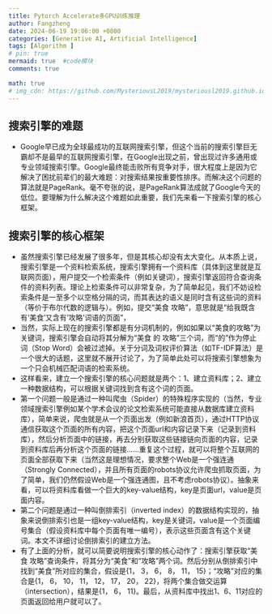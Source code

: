 ```yaml
---
title: Pytorch Accelerate多GPU训练推理
author: Fangzheng
date: 2024-06-19 19:06:00 +0800
categories: [Generative AI, Artificial Intelligence]
tags: [Algorithm ]
# pin: true
mermaid: true  #code模块
comments: true

math: true
# img_cdn: https://github.com/MysteriousL2019/mysteriousl2019.github.io/tree/master/assets/img/
---
```

## 搜索引擎的难题
* Google早已成为全球最成功的互联网搜索引擎，但这个当前的搜索引擎巨无霸却不是最早的互联网搜索引擎，在Google出现之前，曾出现过许多通用或专业领域搜索引擎。Google最终能击败所有竞争对手，很大程度上是因为它解决了困扰前辈们的最大难题：对搜索结果按重要性排序。而解决这个问题的算法就是PageRank。毫不夸张的说，是PageRank算法成就了Google今天的低位。要理解为什么解决这个难题如此重要，我们先来看一下搜索引擎的核心框架。

## 搜索引擎的核心框架
* 虽然搜索引擎已经发展了很多年，但是其核心却没有太大变化。从本质上说，搜索引擎是一个资料检索系统，搜索引擎拥有一个资料库（具体到这里就是互联网页面），用户提交一个检索条件（例如关键词），搜索引擎返回符合查询条件的资料列表。理论上检索条件可以非常复杂，为了简单起见，我们不妨设检索条件是一至多个以空格分隔的词，而其表达的语义是同时含有这些词的资料（等价于布尔代数的逻辑与）。例如，提交“美食 攻略”，意思就是“给我既含有‘美食’又含有‘攻略’词语的页面”，
* 当然，实际上现在的搜索引擎都是有分词机制的，例如如果以“美食的攻略”为关键词，搜索引擎会自动将其分解为“美食 的 攻略”三个词，而“的”作为停止词（Stop Word）会被过滤掉。关于分词及词权评价算法（如TF-IDF算法）是一个很大的话题，这里就不展开讨论了，为了简单此处可以将搜索引擎想象为一个只会机械匹配词语的检索系统。
* 这样看来，建立一个搜索引擎的核心问题就是两个：1、建立资料库；2、建立一种数据结构，可以根据关键词找到含有这个词的页面。
* 第一个问题一般是通过一种叫爬虫（Spider）的特殊程序实现的（当然，专业领域搜索引擎例如某个学术会议的论文检索系统可能直接从数据库建立资料库），简单来说，爬虫就是从一个页面出发（例如新浪首页），通过HTTP协议通信获取这个页面的所有内容，把这个页面url和内容记录下来（记录到资料库），然后分析页面中的链接，再去分别获取这些链接链向页面的内容，记录到资料库后再分析这个页面的链接……重复这个过程，就可以将整个互联网的页面全部获取下来（当然这是理想情况，要求整个Web是一个强连通（Strongly Connected），并且所有页面的robots协议允许爬虫抓取页面，为了简单，我们仍然假设Web是一个强连通图，且不考虑robots协议）。抽象来看，可以将资料库看做一个巨大的key-value结构，key是页面url，value是页面内容。
* 第二个问题是通过一种叫倒排索引（inverted index）的数据结构实现的，抽象来说倒排索引也是一组key-value结构，key是关键词，value是一个页面编号集合（假设资料库中每个页面有唯一编号），表示这些页面含有这个关键词。本文不详细讨论倒排索引的建立方法。
* 有了上面的分析，就可以简要说明搜索引擎的核心动作了：搜索引擎获取“美食 攻略”查询条件，将其分为“美食”和“攻略”两个词。然后分别从倒排索引中找到“美食”所对应的集合，假设是{1， 3， 6， 8， 11， 15}；“攻略”对应的集合是{1， 6， 10， 11， 12， 17， 20， 22}，将两个集合做交运算（intersection），结果是{1， 6， 11}。最后，从资料库中找出1、6、11对应的页面返回给用户就可以了。